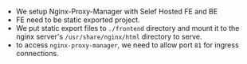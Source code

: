 - We setup Nginx-Proxy-Manager with Selef Hosted FE and BE
- FE need to be static exported project.
- We put static export files to `./frontend` directory and mount it to the nginx server's `/usr/share/nginx/html` directory to serve.
- to access `nginx-proxy-manager`, we need to allow port `81` for ingress connections.